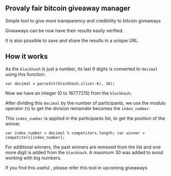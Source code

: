 ## Provaly fair bitcoin giveaway manager

Simple tool to give more transparency and credibility to bitcoin giveaways 

Giveaways can be now have their results easily verified.

It is also possible to save and share the results in a unique URL.


## How it works


As the `blockhash` is just a number, its last 6 digits is converted to `decimal` using this function:

`var decimal = parseInt(blockhash.slice(-6), 16);`

Now we have an integer (0 to 16777215) from the `blockhash`.

After dividing this `decimal` by the number of participants, we use the modulo operator (`%`) to get the division remainder becomes the `index_number`.

This `index_number` is applied in the participants list, to get the position of the winner.

`var index_number = decimal % competitors.length;
var winner = competitors[index_number];`

For additonal winners, the past winners are removed from the list and one more digit is added from the `blockhash`. A maximum 30 was added to avoid working with big numbers.


If you find this useful  , please refer this tool in upcoming giveaways
